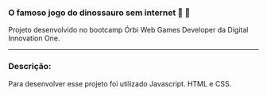 <h3> O famoso jogo do dinossauro sem internet   🦖 🌵 </h3>

Projeto desenvolvido no bootcamp Órbi Web Games Developer da Digital Innovation One.

------------------------------

<h3>Descrição:</h3>

Para desenvolver esse projeto foi utilizado Javascript. HTML e CSS.


